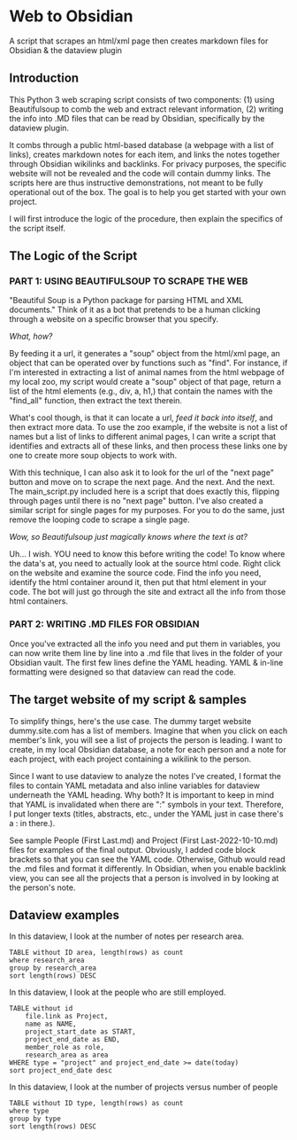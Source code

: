 # Web to Obsidian
A script that scrapes an html/xml page then creates markdown files for Obsidian & the dataview plugin


## Introduction 

This Python 3 web scraping script consists of two components: 
(1) using Beautifulsoup to comb the web and extract relevant information, 
(2) writing the info into .MD files that can be read by Obsidian, specifically by the dataview plugin.

It combs through a public html-based database (a webpage with a list of links), creates markdown notes for each item, and links the notes together through Obsidian wikilinks and backlinks. For privacy purposes, the specific website will not be revealed and the code will contain dummy links. The scripts here are thus instructive demonstrations, not meant to be fully operational out of the box. The goal is to help you get started with your own project. 

I will first introduce the logic of the procedure, then explain the specifics of the script itself.

## The Logic of the Script

### PART 1: USING BEAUTIFULSOUP TO SCRAPE THE WEB

"Beautiful Soup is a Python package for parsing HTML and XML documents." 
Think of it as a bot that pretends to be a human clicking through a website on a specific browser that you specify. 

*What, how?*

By feeding it a url, it generates a "soup" object from the html/xml page, an object that can be operated over by functions such as "find". For instance, if I'm interested in extracting a list of animal names from the html webpage of my local zoo, my script would create a "soup" object of that page, return a list of the html elements (e.g., div, a, h1,) that contain the names with the "find_all" function, then extract the text therein. 

What's cool though, is that it can locate a url, *feed it back into itself*, and then extract more data. To use the zoo example, if the website is not a list of names but a list of links to different animal pages, I can write a script that identifies and extracts all of these links, and then process these links one by one to create more soup objects to work with. 

With this technique, I can also ask it to look for the url of the "next page" button and move on to scrape the next page. And the next. And the next. The main_script.py included here is a script that does exactly this, flipping through pages until there is no "next page" button. I've also created a similar script for single pages for my purposes. For you to do the same, just remove the looping code to scrape a single page.

*Wow, so Beautifulsoup just magically knows where the text is at?* 

Uh... I wish. YOU need to know this before writing the code! To know where the data's at, you need to actually look at the source html code. Right click on the website and examine the source code. Find the info you need, identify the html container around it, then put that html element in your code. The bot will just go through the site and extract all the info from those html containers.  

### PART 2: WRITING .MD FILES FOR OBSIDIAN

Once you've extracted all the info you need and put them in variables, you can now write them line by line into a .md file that lives in the folder of your Obsidian vault. The first few lines define the YAML heading. YAML & in-line formatting were designed so that dataview can read the code. 

## The target website of my script & samples

To simplify things, here's the use case. The dummy target website dummy.site.com has a list of members. Imagine that when you click on each member's link, you will see a list of projects the person is leading. I want to create, in my local Obsidian database, a note for each person and a note for each project, with each project containing a wikilink to the person. 

Since I want to use dataview to analyze the notes I've created, I format the files to contain YAML metadata and also inline variables for dataview underneath the YAML heading. Why both? It is important to keep in mind that YAML is invalidated when there are ":" symbols in your text. Therefore, I put longer texts (titles, abstracts, etc., under the YAML just in case there's a : in there.). 

See sample People (First Last.md) and Project (First Last-2022-10-10.md) files for examples of the final output. Obviously, I added code block brackets so that you can see the YAML code. Otherwise, Github would read the .md files and format it differently. In Obsidian, when you enable backlink view, you can see all the projects that a person is involved in by looking at the person's note. 

## Dataview examples

In this dataview, I look at the number of notes per research area. 

```dataview
TABLE without ID area, length(rows) as count
where research_area
group by research_area
sort length(rows) DESC
```

In this dataview, I look at the people who are still employed. 

```dataview
TABLE without id
	file.link as Project,
	name as NAME,
	project_start_date as START, 
	project_end_date as END, 
	member_role as role, 
	research_area as area 
WHERE type = "project" and project_end_date >= date(today)
sort project_end_date desc
```

In this dataview, I look at the number of projects versus number of people 

```dataview
TABLE without ID type, length(rows) as count
where type
group by type
sort length(rows) DESC
```
